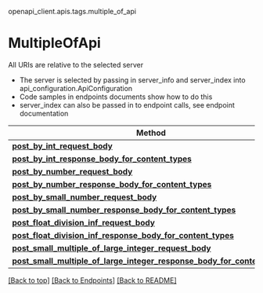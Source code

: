 <a name="top"></a>
openapi_client.apis.tags.multiple_of_api
# MultipleOfApi

All URIs are relative to the selected server
- The server is selected by passing in server_info and server_index into api_configuration.ApiConfiguration
- Code samples in endpoints documents show how to do this
- server_index can also be passed in to endpoint calls, see endpoint documentation

Method | Description
------ | -------------
[**post_by_int_request_body**](../../paths/request_body_post_by_int_request_body/post.md) | 
[**post_by_int_response_body_for_content_types**](../../paths/response_body_post_by_int_response_body_for_content_types/post.md) | 
[**post_by_number_request_body**](../../paths/request_body_post_by_number_request_body/post.md) | 
[**post_by_number_response_body_for_content_types**](../../paths/response_body_post_by_number_response_body_for_content_types/post.md) | 
[**post_by_small_number_request_body**](../../paths/request_body_post_by_small_number_request_body/post.md) | 
[**post_by_small_number_response_body_for_content_types**](../../paths/response_body_post_by_small_number_response_body_for_content_types/post.md) | 
[**post_float_division_inf_request_body**](../../paths/request_body_post_float_division_inf_request_body/post.md) | 
[**post_float_division_inf_response_body_for_content_types**](../../paths/response_body_post_float_division_inf_response_body_for_content_types/post.md) | 
[**post_small_multiple_of_large_integer_request_body**](../../paths/request_body_post_small_multiple_of_large_integer_request_body/post.md) | 
[**post_small_multiple_of_large_integer_response_body_for_content_types**](../../paths/response_body_post_small_multiple_of_large_integer_response_body_for_content_types/post.md) | 

[[Back to top]](#top) [[Back to Endpoints]](../../../README.md#Endpoints) [[Back to README]](../../../README.md)
